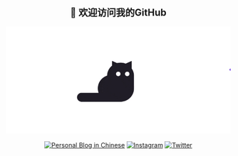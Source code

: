 <h2 align="center">👋 欢迎访问我的GitHub</h2>


<img src="cat.gif" />
<p align="center">
 <a href="https://www.wangyurui.top/"><img src="https://img.shields.io/website?color=34a853&label=Blog&style=for-the-badge&up_message=wangyurui.top&url=https%3A%2F%2Fhuzizi.com%2F" alt="Personal Blog in Chinese" /></a>
 <a href="https://www.instagram.com/jackiexiong007/"><img src="https://img.shields.io/website?color=4285f4&label=Instagram&style=for-the-badge&up_message=@jakciexiong007&url=https%3A%2F%2Fwww.instagram.com" alt="Instagram" /></a>
 <a href="https://twitter.com/JohnWangYR7"><img src="https://img.shields.io/website?color=e6172d&label=Twitter&style=for-the-badge&up_message=@JackieWong&url=https%3A%2F%2Fwww.instagram.com" alt="Twitter" /></a>
</p>

<!--
**wangyr45/wangyr45** is a ✨ _special_ ✨ repository because its `README.md` (this file) appears on your GitHub profile.

Here are some ideas to get you started:

- 🔭 I’m currently working on ...
- 🌱 I’m currently learning ...
- 👯 I’m looking to collaborate on ...
- 🤔 I’m looking for help with ...
- 💬 Ask me about ...
- 📫 How to reach me: ...
- 😄 Pronouns: ...
- ⚡ Fun fact: ...
-->


